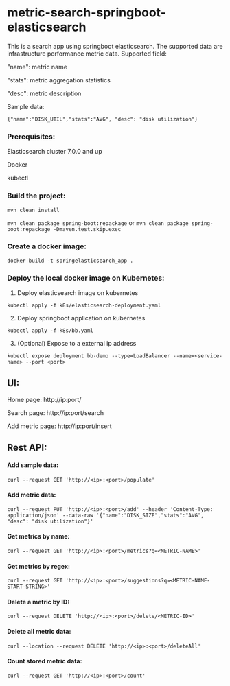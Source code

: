 # metric-search-springboot-elasticsearch
This is a search app using springboot elasticsearch. The supported data are infrastructure performance metric data. 
Supported field:

"name": metric name

"stats": metric aggregation statistics

"desc": metric description

Sample data:

```{"name":"DISK_UTIL","stats":"AVG", "desc": "disk utilization"}```


### Prerequisites:
Elasticsearch cluster 7.0.0 and up

Docker

kubectl


### Build the project:

```mvn clean install```

```mvn clean package spring-boot:repackage``` or  ```mvn clean package spring-boot:repackage -Dmaven.test.skip.exec```


### Create a docker image:

```docker build -t springelasticsearch_app .```


### Deploy the local docker image on Kubernetes:
1. Deploy elasticsearch image on kubernetes

```kubectl apply -f k8s/elasticsearch-deployment.yaml```

2. Deploy springboot application on kubernetes

```kubectl apply -f k8s/bb.yaml```

3. (Optional) Expose to a external ip address

```kubectl expose deployment bb-demo --type=LoadBalancer --name=<service-name> --port <port>```


## UI:

Home page:
http://ip:port/

Search page:
http://ip:port/search

Add metric page: 
http://ip:port/insert


## Rest API:

#### Add sample data:

```curl --request GET 'http://<ip>:<port>/populate' ```

#### Add metric data:

```curl --request PUT 'http://<ip>:<port>/add' --header 'Content-Type: application/json' --data-raw '{"name":"DISK_SIZE","stats":"AVG", "desc": "disk utilization"}'  ```

#### Get metrics by name:

```curl --request GET 'http://<ip>:<port>/metrics?q=<METRIC-NAME>'```

#### Get metrics by regex:

```curl --request GET 'http://<ip>:<port>/suggestions?q=<METRIC-NAME-START-STRING>'```

#### Delete a metric by ID:

```curl --request DELETE 'http://<ip>:<port>/delete/<METRIC-ID>'```

#### Delete all metric data:

```curl --location --request DELETE 'http://<ip>:<port>/deleteAll'```

#### Count stored metric data:

```curl --request GET 'http://<ip>:<port>/count'```



